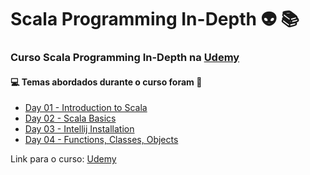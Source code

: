 # Scala Programming In-Depth :alien: :books:
### Curso Scala Programming In-Depth na [Udemy](https://www.udemy.com/course/scala-programming/)
#### :computer: Temas abordados durante o curso foram :rocket:
- [Day 01 - Introduction to Scala](https://github.com/romulovieira777/Scala_Programming_in_Depth/tree/main/Day%2001%20-%20Introduction%20to%20Scala)
- [Day 02 - Scala Basics](https://github.com/romulovieira777/Scala_Programming_in_Depth/tree/main/Day%2002%20-%20Scala%20Basics)
- [Day 03 - Intellij Installation](https://github.com/romulovieira777/Scala_Programming_in_Depth/tree/main/Day%2003%20-%20Intellij%20Installation)
- [Day 04 - Functions, Classes, Objects](https://github.com/romulovieira777/Scala_Programming_in_Depth/tree/main/Day%2004%20-%20Functions%2C%20Classes%2C%20Objects)

Link para o curso: [Udemy](https://www.udemy.com/course/scala-programming/)


